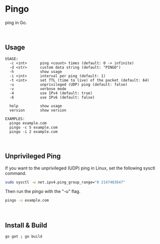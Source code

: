 # Pingo

ping in Go.

<br />

## Usage

```
USAGE:
  -c <int>      ping <count> times (default: 0 -> infinite)
  -d <str>      custom data string (default: "PINGO")
  -h            show usage
  -i <int>      interval per ping (default: 1)
  -t <int>      set TTL (time to live) of the packet (default: 64)
  -u            unprivileged (UDP) ping (default: false)
  -v            verbose mode
  -4            use IPv4 (default: true)
  -6            use IPv6 (default: false)

  help          show usage
  version       show version

EXAMPLES:
  pingo example.com
  pingo -c 5 example.com
  pingo -i 2 example.com
```

<br />

## Unprivileged Ping

If you want to the unprivileged (UDP) ping in Linux, set the following sysctl command.

```sh
sudo sysctl -w net.ipv4.ping_group_range="0 2147483647"
```

Then run the pingo with the "-u" flag.

```sh
pingo -u example.com
```

<br />

## Install & Build

```sh
go get ; go build
```